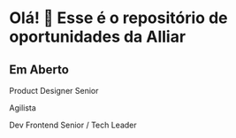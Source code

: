 # Olá! :wave: Esse é o repositório de oportunidades da Alliar

## Em Aberto
Product Designer Senior

Agilista

Dev Frontend Senior / Tech Leader
